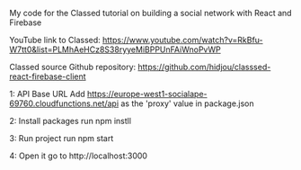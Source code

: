 My code for the Classed tutorial on building a social network with React and Firebase

YouTube link to Classed: https://www.youtube.com/watch?v=RkBfu-W7tt0&list=PLMhAeHCz8S38ryyeMiBPPUnFAiWnoPvWP

Classed source Github repository: https://github.com/hidjou/classsed-react-firebase-client

1: API Base URL
Add https://europe-west1-socialape-69760.cloudfunctions.net/api as the 'proxy' value in package.json

2: Install packages
run npm instll

3: Run project
run npm start

4: Open it
go to http://localhost:3000
